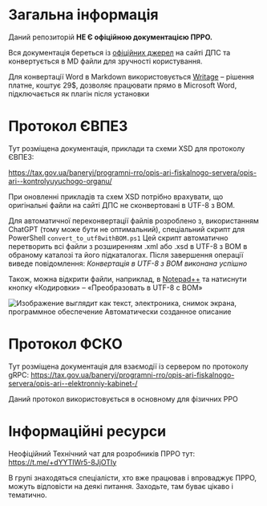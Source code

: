 # Загальна інформація

Даний репозиторій **НЕ Є офіційною документацією ПРРО.**

Вся документація береться із [офіційних джерел](https://tax.gov.ua/baneryi/programni-rro/) на сайті ДПС та конвертується в MD файли для зручності користування.

Для конвертації Word в Markdown використовується [Writage](https://www.writage.com/) – рішення платне, коштує 29\$, дозволяє працювати прямо в Microsoft Word, підключається як плагін після установки

# Протокол ЄВПЕЗ

Тут розміщена документація, приклади та схеми XSD для протоколу ЄВПЕЗ:

<https://tax.gov.ua/baneryi/programni-rro/opis-ari-fiskalnogo-servera/opis-ari--kontrolyuyuchogo-organu/>

При оновленні прикладів та схем XSD потрібно врахувати, що оригінальні файли на сайті ДПС не сконвертовані в UTF-8 з BOM.

Для автоматичної переконвертації файлів розроблено з, використанням ChatGPT (тому може бути не оптимальний), спеціальний скрипт для PowerShell ```convert_to_utf8withBOM.ps1```
Цей скрипт автоматично перетворить всі файли з розширенням .xml або .xsd в UTF-8 з BOM в обраному каталозі та його підкаталогах.
Після завершення операції виведе повідомлення: _Конвертація в UTF-8 з BOM виконана успішно_

Також, можна відкрити файли, наприклад, в [Notepad++](https://notepad-plus-plus.org/downloads/) та натиснути кнопку «Кодировки» – «Преобразовать в UTF-8 с BOM»

![Изображение выглядит как текст, электроника, снимок экрана, программное обеспечение Автоматически созданное описание](media/3e6730b3d1eaeddee278b58851590107.png)

# Протокол ФСКО

Тут розміщена документація для взаємодії із сервером по протоколу gRPC: <https://tax.gov.ua/baneryi/programni-rro/opis-ari-fiskalnogo-servera/opis-ari--elektronniy-kabinet-/>

Даний протокол використовується в основному для фізичних РРО

# Інформаційні ресурси

Неофіційний Технічний чат для розробників ПРРО тут: <https://t.me/+dYYTlWr5-8JjOTIy>

В групі знаходяться спеціалісти, хто вже працював і впроваджує ПРРО, можуть відповісти на деякі питання. Заходьте, там буває цікаво і тематично.
